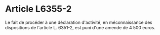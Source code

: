 # Article L6355-2

Le fait de procéder à une déclaration d'activité, en méconnaissance des dispositions de l'article L. 6351-2, est puni d'une amende de 4 500 euros.
